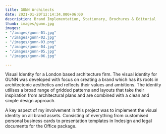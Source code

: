 ```yaml
---
title: GUNN Architects
date: 2021-01-20T12:14:34.000+06:00
description: Brand Implementation, Stationary, Brochures & Editorial
thumb: images/gunn.jpg
images:
- "/images/gunn-01.jpg"
- "/images/gunn-02.jpg"
- "/images/gunn-03.png"
- "/images/gunn-04.jpg"
- "/images/gunn-05.jpg"
- "/images/gunn-06.jpg"

---
```

Visual Identity for a London based architecture firm. The visual identity for GUNN was developed with focus on creating a brand which has its roots in architectonic aesthetics and reflects their values and ambitions. The identity utilises a broad range of gridded patterns and layouts that take their inspiration from architectural plans and are combined with a clean and simple design approach.

A key aspect of my involvement in this project was to implement the visual identity on all brand assets. Consisting of everything from customised personal business cards to presentation templates in Indesign and legal documents for the Office package.
